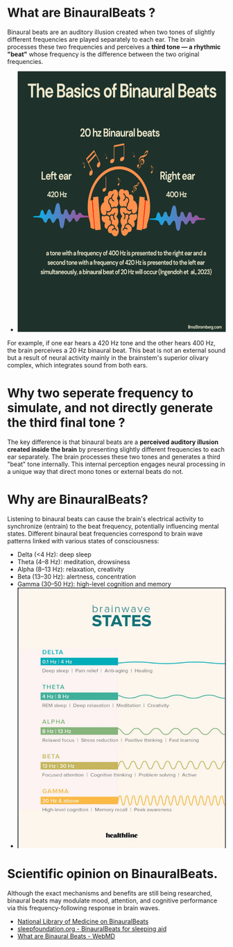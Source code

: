 # What are BinauralBeats ?
Binaural beats are an auditory illusion created when two tones of slightly different frequencies are played separately to each ear. The brain processes these two frequencies and perceives a **third tone — a rhythmic "beat"** whose frequency is the difference between the two original frequencies.
- <img src="images/The-Basics-of-Binaural-Beats.png" alt="The-Basics-of-Binaural-Beat" width="600" height="600"/>



For example, if one ear hears a 420 Hz tone and the other hears 400 Hz, the brain perceives a 20 Hz binaural beat. This beat is not an external sound but a result of neural activity mainly in the brainstem's superior olivary complex, which integrates sound from both ears.

# Why two seperate frequency to simulate, and not directly generate the third final tone ?
The key difference is that binaural beats are a **perceived auditory illusion created inside the brain** by presenting slightly different frequencies to each ear separately. The brain processes these two tones and generates a third "beat" tone internally. This internal perception engages neural processing in a unique way that direct mono tones or external beats do not.

# Why are BinauralBeats?
Listening to binaural beats can cause the brain's electrical activity to synchronize (entrain) to the beat frequency, potentially influencing mental states. Different binaural beat frequencies correspond to brain wave patterns linked with various states of consciousness:
- Delta (<4 Hz): deep sleep
- Theta (4–8 Hz): meditation, drowsiness
- Alpha (8–13 Hz): relaxation, creativity
- Beta (13–30 Hz): alertness, concentration
- Gamma (30–50 Hz): high-level cognition and memory
- <img src="images/Brain_on_Binaural_Beats.png" alt="Brain_on_Binaural_Beats" width="600" height="600"/>

# Scientific opinion on BinauralBeats.
Although the exact mechanisms and benefits are still being researched, binaural beats may modulate mood, attention, and cognitive performance via this frequency-following response in brain waves.
- [National Library of Medicine on BinauralBeats](https://pmc.ncbi.nlm.nih.gov/articles/PMC10198548/)
- [sleepfoundation.org - BinauralBeats for sleeping aid](https://www.sleepfoundation.org/noise-and-sleep/binaural-beats)
- [What are Binaural Beats - WebMD](https://www.webmd.com/balance/what-are-binaural-beats)
